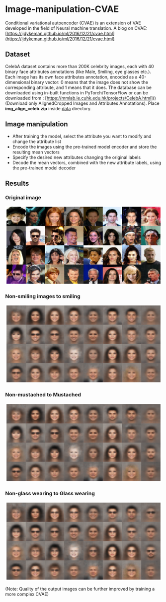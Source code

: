 # Image-manipulation-CVAE

Conditional variational autoencoder (CVAE) is an extension of VAE developed in the field of
Neural machine translation. A blog on CVAE: [https://ijdykeman.github.io/ml/2016/12/21/cvae.html](https://ijdykeman.github.io/ml/2016/12/21/cvae.html)

## Dataset
CelebA dataset contains more than 200K celebrity images, each with 40 binary face attributes
annotations (like Male, Smiling, eye glasses etc.). Each image has its own face attributes
annotation, encoded as a 40-dimensional binary vector: 0 means that the image
does not show the corresponding attribute, and 1 means that it does. The database can be
downloaded using in-built functions in PyTorch/TensorFlow or can be downloaded from :
[https://mmlab.ie.cuhk.edu.hk/projects/CelebA.html]() (Download only AlignedCropped
Images and Attributes Annotations). Place **img_align_celeb.zip** inside [data](data) directory. 

## Image manipulation
- After training the model, select the attribute you want to modify and change the attribute list
- Encode the images using the pre-trained model encoder and store the resulting mean vectors
- Specify the desired new attributes changing the original labels
- Decode the mean vectors, combined with the new attribute labels, using the pre-trained model decoder

## Results
### Original image
![](./results/original_test_data.png)

### Non-smiling images to smiling
![](./results/similing.png)

### Non-mustached to Mustached
![](./results/mustache.png)

### Non-glass wearing to Glass wearing
![](./results/eyeglasses.png)

(Note: Quality of the output images can be further improved by training a more complex CVAE)
